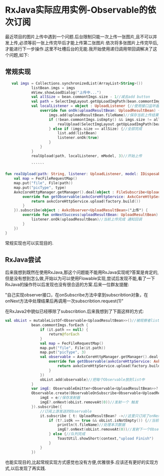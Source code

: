 # RxJava实际应用实例-Observable的依次订阅

  最近项目的图片上传中遇到一个问题.后台限制只能一次上传一张图片,且不可以并发上传,必须等前一张上传完毕后才能上传第二张图片.依次将多张图片上传完毕后,才能进行下一步操作.这里不吐槽后台的无能.我开始使用递归调用带回调解决了这个问题,如下:

## 常规实现

```kotlin
   val imgs = Collections.synchronizedList(ArrayList<String>())
            listBean.imgs = imgs
            mView.showLoadDialog("上传中...")
            val allSize = bean.commontImgs.size - 1//减去add button
            val path = SelectImgLayout.getUpLoadImgPath(bean.commontImgs.removeAt(0))
            val localListener = object : UploadListener {//使用接口监听器
                override fun onOk(uploadResultBean: UploadResultBean) {
                    imgs.add(uploadResultBean.fileName)//保存当前上传结果
                    if (!bean.commontImgs.isEmpty() && imgs.size != allSize) {//待上传list不空,且已上传数量!=所有数量
                        realUpload(SelectImgLayout.getUpLoadImgPath(bean.commontImgs.removeAt(0)), this, mModel, 3)//上传下一张,传入当前Listener,进行结果监听
                    } else if (imgs.size == allSize) {//全部完成
                        list.add(listBean)
                        listener.onOk(true)
                    }
                }
            }
            realUpload(path, localListener, mModel, 3)//开始上传
            
            ``````
            
fun realUpload(path: String, listener: UploadListener, model: IDisposablePool, type: Int) {
    val map = FecFileRequestMap()
    map.put("file", File(path))
    map.put("picType", type)
    AxkcCoreHttpManager.getManager().deal(object : FileSubscribe<UploadResultBean, AxkcCoreHttpService>(model, map) {
        override fun getObservable(axkcCoreHttpService: AxkcCoreHttpService, factory: FileRequestMapBuild): Observable<BaseEntity<UploadResultBean>> {
            return axkcCoreHttpService.upload(factory.build())
        }
    }).subscribe(object : AxkcObserver<UploadResultBean>("上传") {
        override fun onNextSuccess(uploadResultBean: UploadResultBean) {
            listener.onOk(uploadResultBean)//当前上传完成 通知回调
        }
    })
}
```

常规实现也可以实现目的.



## RxJava尝试

  后来我想到既然在使用RxJava,那这个问题能不能用RxJava实现呢?答案是肯定的,但是没有想到怎么做,开始以为可以使用Flowable实现,尝试后发现不能,看了一下RxJava的操作符以后发现也没有很合适的方案.后来一位群友提醒:

"自己实现observer接口，在onSubscribe方法中拿到subscribtion对象，在onNext方法中处理结果后再调用一次subscribtion.request(1)"

在RxJava2中貌似已经移除了subscribtion.后来我想到了下面这样的方式:

```kotlin
val obList = mutableListOf<Observable<UploadResultBean>>()//被观察者list
            bean.commontImgs.forEach {
                if (it.path == null) {
                    return@forEach
                }
                val map = FecFileRequestMap()
                map.put("file", File(it.path))
                map.put("picType", 3)
                val observable = AxkcCoreHttpManager.getManager().deal(object : FileSubscribe<UploadResultBean, AxkcCoreHttpService>(model, map) {
                    override fun getObservable(axkcCoreHttpService: AxkcCoreHttpService, factory: FileRequestMapBuild): Observable<BaseEntity<UploadResultBean>> {
                        return axkcCoreHttpService.upload(factory.build())
                    }
                })
                obList.add(observable)//把每个Observable放到list中
            }
            var imgE: ObservableEmitter<Observable<UploadResultBean>>? =null
            Observable.create(ObservableOnSubscribe<Observable<UploadResultBean>> { e ->//创建这个Observable的Observable 
                imgE = e//保存发射器
                imgE?.onNext(obList.removeAt(0))//发射一个 触发
            }).subscribe({
                //订阅上游发送的Observable
                it.subscribe { t: UploadResultBean? ->//这里只订阅了onNext的情况  onError也可以的
                    if (t?.isOk == true && obList.isNotEmpty()) {//当前Observable返回 成功且list不空
                        println(t.fileName)//处理本次数据
                        imgE?.onNext(obList.removeAt(0))//发射下一个Observable
                    } else {//队列完成
                        ToastUtil.showShort(context,"upload Finish")
                    }
                }
            })
```



也能实现目的,比起常规实现方式感觉也没有方便,优雅很多.应该还有更好的实现方式,以后发现了再实践.